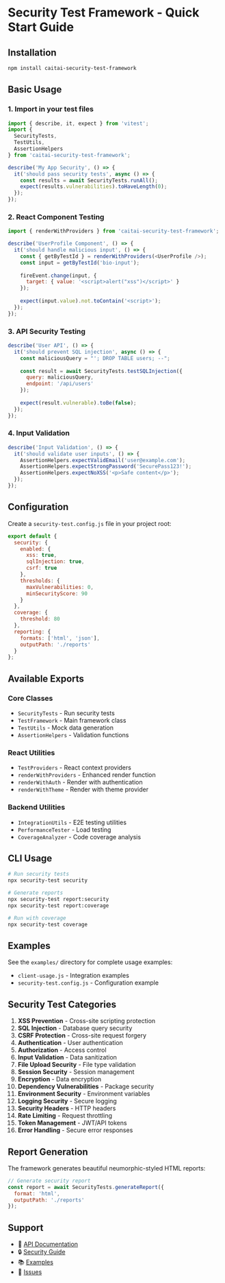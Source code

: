 # Security Test Framework - Quick Start Guide

## Installation

```bash
npm install caitai-security-test-framework
```

## Basic Usage

### 1. Import in your test files

```javascript
import { describe, it, expect } from 'vitest';
import { 
  SecurityTests, 
  TestUtils, 
  AssertionHelpers 
} from 'caitai-security-test-framework';

describe('My App Security', () => {
  it('should pass security tests', async () => {
    const results = await SecurityTests.runAll();
    expect(results.vulnerabilities).toHaveLength(0);
  });
});
```

### 2. React Component Testing

```javascript
import { renderWithProviders } from 'caitai-security-test-framework';

describe('UserProfile Component', () => {
  it('should handle malicious input', () => {
    const { getByTestId } = renderWithProviders(<UserProfile />);
    const input = getByTestId('bio-input');
    
    fireEvent.change(input, { 
      target: { value: '<script>alert("xss")</script>' } 
    });
    
    expect(input.value).not.toContain('<script>');
  });
});
```

### 3. API Security Testing

```javascript
describe('User API', () => {
  it('should prevent SQL injection', async () => {
    const maliciousQuery = "'; DROP TABLE users; --";
    
    const result = await SecurityTests.testSQLInjection({
      query: maliciousQuery,
      endpoint: '/api/users'
    });
    
    expect(result.vulnerable).toBe(false);
  });
});
```

### 4. Input Validation

```javascript
describe('Input Validation', () => {
  it('should validate user inputs', () => {
    AssertionHelpers.expectValidEmail('user@example.com');
    AssertionHelpers.expectStrongPassword('SecurePass123!');
    AssertionHelpers.expectNoXSS('<p>Safe content</p>');
  });
});
```

## Configuration

Create a `security-test.config.js` file in your project root:

```javascript
export default {
  security: {
    enabled: {
      xss: true,
      sqlInjection: true,
      csrf: true
    },
    thresholds: {
      maxVulnerabilities: 0,
      minSecurityScore: 90
    }
  },
  coverage: {
    threshold: 80
  },
  reporting: {
    formats: ['html', 'json'],
    outputPath: './reports'
  }
};
```

## Available Exports

### Core Classes
- `SecurityTests` - Run security tests
- `TestFramework` - Main framework class
- `TestUtils` - Mock data generation
- `AssertionHelpers` - Validation functions

### React Utilities
- `TestProviders` - React context providers
- `renderWithProviders` - Enhanced render function
- `renderWithAuth` - Render with authentication
- `renderWithTheme` - Render with theme provider

### Backend Utilities
- `IntegrationUtils` - E2E testing utilities
- `PerformanceTester` - Load testing
- `CoverageAnalyzer` - Code coverage analysis

## CLI Usage

```bash
# Run security tests
npx security-test security

# Generate reports
npx security-test report:security
npx security-test report:coverage

# Run with coverage
npx security-test coverage
```

## Examples

See the `examples/` directory for complete usage examples:
- `client-usage.js` - Integration examples
- `security-test.config.js` - Configuration example

## Security Test Categories

1. **XSS Prevention** - Cross-site scripting protection
2. **SQL Injection** - Database query security
3. **CSRF Protection** - Cross-site request forgery
4. **Authentication** - User authentication
5. **Authorization** - Access control
6. **Input Validation** - Data sanitization
7. **File Upload Security** - File type validation
8. **Session Security** - Session management
9. **Encryption** - Data encryption
10. **Dependency Vulnerabilities** - Package security
11. **Environment Security** - Environment variables
12. **Logging Security** - Secure logging
13. **Security Headers** - HTTP headers
14. **Rate Limiting** - Request throttling
15. **Token Management** - JWT/API tokens
16. **Error Handling** - Secure error responses

## Report Generation

The framework generates beautiful neumorphic-styled HTML reports:

```javascript
// Generate security report
const report = await SecurityTests.generateReport({
  format: 'html',
  outputPath: './reports'
});
```

## Support

- 📖 [API Documentation](./docs/API.md)
- 🔒 [Security Guide](./docs/SECURITY.md)
- 📚 [Examples](./docs/EXAMPLES.md)
- 🐛 [Issues](https://github.com/cortex-one-platform/caitai-test-framework/issues)
